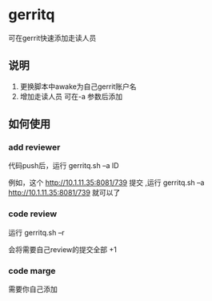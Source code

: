 # gerritq

可在gerrit快速添加走读人员

## 说明

1. 更换脚本中awake为自己gerrit账户名
2. 增加走读人员 可在-a 参数后添加

## 如何使用

### add reviewer

代码push后，运行 gerritq.sh –a ID

例如，这个 http://10.1.11.35:8081/739 提交 ,运行 gerritq.sh –a http://10.1.11.35:8081/739 就可以了

### code review

运行 gerritq.sh –r

会将需要自己review的提交全部 +1

### code marge

需要你自己添加

